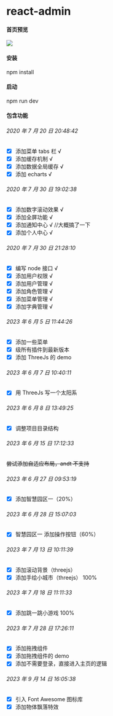 <!-- @format -->

# react-admin

#### 首页预览

![](https://repository-images.githubusercontent.com/278605615/384f4fd2-2419-48ab-be3e-8ffea72a71e3)

#### 安装

npm install

#### 启动

npm run dev

#### 包含功能

###### 2020 年 7 月 20 日 20:48:42

- [x] 添加菜单 tabs 栏 √
- [x] 添加缓存机制 √
- [x] 添加数据全局缓存 √
- [x] 添加 echarts √

###### 2020 年 7 月 30 日 19:02:38

- [x] 添加数字滚动效果 √
- [x] 添加全屏功能 √
- [x] 添加通知中心 √ //大概搞了一下
- [x] 添加个人中心 √

###### 2020 年 7 月 30 日 21:28:10

- [x] 编写 node 接口 √
- [x] 添加用户权限 √
- [x] 添加用户管理 √
- [x] 添加角色管理 √
- [x] 添加菜单管理 √
- [x] 添加字典管理 √

###### 2023 年 6 月 5 日 11:44:26

- [x] 添加一些菜单
- [x] 级所有插件到最新版本
- [x] 添加 ThreeJs 的 demo

###### 2023 年 6 月 7 日 10:40:11

- [x] 用 ThreeJs 写一个太阳系

###### 2023 年 6 月 8 日 13:49:25

- [x] 调整项目目录结构

###### 2023 年 6 月 15 日 17:12:33

~~尝试添加自适应布局，andt 不支持~~

###### 2023 年 6 月 27 日 09:53:19

- [x] 添加智慧园区一（20%）

###### 2023 年 6 月 28 日 15:07:03

- [x] 智慧园区一 添加操作按钮（60%）

###### 2023 年 7 月 13 日 10:11:39

- [x] 添加滚动背景（threejs）
- [x] 添加手绘小城市（threejs） 100%

###### 2023 年 7 月 18 日 11:11:33

- [x] 添加跳一跳小游戏 100%

###### 2023 年 7 月 28 日 17:26:11

- [x] 添加拖拽组件
- [x] 添加拖拽组件的 demo
- [x] 添加不需要登录，直接进入主页的逻辑

###### 2023 年 9 月 14 日 16:05:38

- [x] 引入 Font Awesome 图标库
- [x] 添加物体飘落特效
